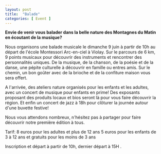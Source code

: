 ```yaml
---
layout: post
title:  "Balade"
categories: [ Event ]
---
```


**Envie de venir vous balader dans la belle nature des Montagnes du Matin en écoutant de la musique?**

Nous organisons une balade musicale le dimanche 9 juin à partir de 10h au départ de l'école Montessori Arc-en-ciel à Violay.
Sur le parcours de 6 km, 9 points musicaux pour découvrir des instruments et rencontrer des personnalités uniques. De la musique, de la chanson, de la poésie et de la danse, une pépite culturelle à découvrir en famille ou entres amis. Sur le chemin, un bon goûter avec de la brioche et de la confiture maison vous sera offert.

A l'arrivée, des ateliers nature organisés pour les enfants et les adultes, avec un concert de musique pour enfants en prime! Des exposants proposant des produits locaux et bios seront là pour vous faire découvrir la région. Et enfin un concert de jazz à 18h pour clôturer la journée autour d'une buvette festive!

Nous vous attendons nombreux, n'hésitez pas à partager pour faire découvrir notre première édition à tous.

Tarif: 8 euros pour les adultes et plus de 12 ans
5 euros pour les enfants de 3 à 12 ans et gratuits
pour les moins de 3 ans

Inscription et départ à partir de 10h, dernier départ à 15H .